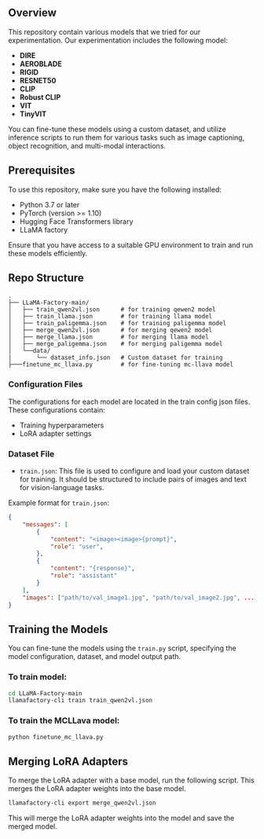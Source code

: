 ## Overview

This repository contain various models that we tried for our experimentation. Our experimentation includes the following model:

- **DIRE**
- **AEROBLADE**
- **RIGID**
- **RESNET50**
- **CLIP**
- **Robust CLIP**
- **VIT**
- **TinyVIT**


You can fine-tune these models using a custom dataset, and utilize inference scripts to run them for various tasks such as image captioning, object recognition, and multi-modal interactions.

## Prerequisites

To use this repository, make sure you have the following installed:

- Python 3.7 or later
- PyTorch (version >= 1.10)
- Hugging Face Transformers library
- LLaMA factory


Ensure that you have access to a suitable GPU environment to train and run these models efficiently.

## Repo Structure

```
.
├── LLaMA-Factory-main/
│   ├── train_qwen2vl.json      # for training qewen2 model
│   ├── train_llama.json        # for training llama model
│   ├── train_paligemma.json    # for training paligemma model
│   ├── merge_qwen2vl.json      # for merging qewen2 model
│   ├── merge_llama.json        # for merging llama model
│   ├── merge_paligemma.json    # for merging paligemma model
│   └──data/
|       └── dataset_info.json   # Custom dataset for training
├───finetune_mc_llava.py        # for fine-tuning mc-llava model
```

### Configuration Files

The configurations for each model are located in the train config json files. These configurations contain:

- Training hyperparameters
- LoRA adapter settings

### Dataset File

- `train.json`: This file is used to configure and load your custom dataset for training. It should be structured to include pairs of images and text for vision-language tasks.

Example format for `train.json`:

```json
{
    "messages": [
        {
            "content": "<image><image>{prompt}",
            "role": "user",
        },
        {
            "content": "{response}",
            "role": "assistant"
        }
    ],
    "images": ["path/to/val_image1.jpg", "path/to/val_image2.jpg", ...],
}
```

## Training the Models

You can fine-tune the models using the `train.py` script, specifying the model configuration, dataset, and model output path.

### To train  model:

```bash
cd LLaMA-Factory-main
llamafactory-cli train train_qwen2vl.json
```

### To train the **MCLLava** model:

```bash
python finetune_mc_llava.py
```

## Merging LoRA Adapters

To merge the LoRA adapter with a base model, run the following script. This merges the LoRA adapter weights into the base model.

```bash
llamafactory-cli export merge_qwen2vl.json
```

This will merge the LoRA adapter weights into the model and save the merged model.
